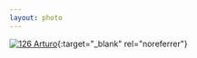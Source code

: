 ```yaml
---
layout: photo
---
```


[![126 Arturo](https://c2.staticflickr.com/2/1587/24447615485_6221894ece_c.jpg)](https://www.flickr.com/photos/131440297@N08/24447615485/){:target="_blank" rel="noreferrer"}
